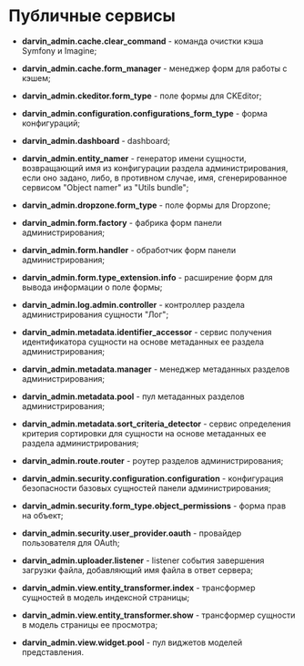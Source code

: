 Публичные сервисы
=================

- **darvin_admin.cache.clear_command** - команда очистки кэша Symfony и Imagine;


- **darvin_admin.cache.form_manager** - менеджер форм для работы с кэшем;


- **darvin_admin.ckeditor.form_type** - поле формы для CKEditor;


- **darvin_admin.configuration.configurations_form_type** - форма конфигураций;


- **darvin_admin.dashboard** - dashboard;


- **darvin_admin.entity_namer** - генератор имени сущности, возвращающий имя из конфигурации раздела администрирования,
 если оно задано, либо, в противном случае, имя, сгенерированное сервисом "Object namer" из "Utils bundle";


- **darvin_admin.dropzone.form_type** - поле формы для Dropzone;


- **darvin_admin.form.factory** - фабрика форм панели администрирования;


- **darvin_admin.form.handler** - обработчик форм панели администрирования;


- **darvin_admin.form.type_extension.info** - расширение форм для вывода информации о поле формы;


- **darvin_admin.log.admin.controller** - контроллер раздела администрирования сущности "Лог";


- **darvin_admin.metadata.identifier_accessor** - сервис получения идентификатора сущности на основе метаданных ее
 раздела администрирования;


- **darvin_admin.metadata.manager** - менеджер метаданных разделов администрирования;


- **darvin_admin.metadata.pool** - пул метаданных разделов администрирования;


- **darvin_admin.metadata.sort_criteria_detector** - сервис определения критерия сортировки для сущности на основе
 метаданных ее раздела администрирования;


- **darvin_admin.route.router** - роутер разделов администрирования;


- **darvin_admin.security.configuration.configuration** - конфигурация безопасности базовых сущностей панели
 администрирования;


- **darvin_admin.security.form_type.object_permissions** - форма прав на объект;


- **darvin_admin.security.user_provider.oauth** - провайдер пользователя для OAuth;


- **darvin_admin.uploader.listener** - listener события завершения загрузки файла, добавляющий имя файла в ответ сервера;


- **darvin_admin.view.entity_transformer.index** - трансформер сущностей в модель индексной страницы;


- **darvin_admin.view.entity_transformer.show** - трансформер сущности в модель страницы ее просмотра;


- **darvin_admin.view.widget.pool** - пул виджетов моделей представления.
